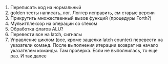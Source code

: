 1. Переписать код на нормальный
2. golden тесты написать, лог. Логгер исправить, см старые версии
3. Прикрутить множественный вызов функций (процедуры Forth?)
4. Мульитплексор на операции со стеком
5. Обработка флагов ALU?
6. Перевести все на latch, сигналы
7. Управление циклом (все, кроме защелки latch counter) перевести на указатели команд. После выполнения итерации возврат на начало указателем команды. Там проверка. Если не выполнилась, то еще раз. И так далее